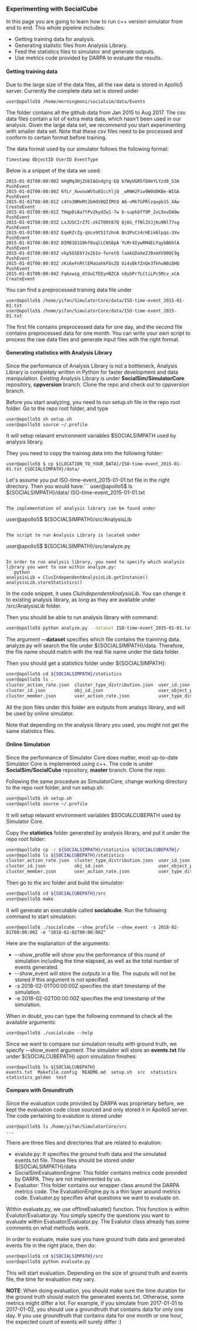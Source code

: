 ### Experimenting with SocialCube

In this page you are going to learn how to run c++ version simulator from end to end. This whole pipeline includes:
* Getting training data for analysis.
* Generating statistic files from Analysis Library.
* Feed the statistics files to simulator and generate outputs.
* Use metrics code provided by DARPA to evaluate the results.

#### Getting training data
Due to the large size of the data files, all the raw data is stored in Apollo5 server. Currently the complete data set is stored under
```
user@apollo5$ /home/morningmoni/socialsim/data/Events
```

The folder contains all the github data from Jan 2015 to Aug 2017. The csv data files contain a lot of extra meta data, which hasn't been used in our analysis. Given the large data set, we recommend you start experimenting with smaller data set. Note that these csv files need to be processed and conform to certain format before training.

The data format used by our simulator follows the following format:
```
Timestamp ObjectID UserID EventType
```

Below is a snippet of the data we used:
```
2015-01-01T00:00:00Z bHgMq3HjZU6IAGndgtg-EQ b7WyUGR5fEHmYLYzd8_53A PushEvent
2015-01-01T00:00:00Z 6fLr_XwvouWV5u0IcchljQ _wRNH2Fiw9W0U0KBe-WIGA PushEvent
2015-01-01T00:00:01Z c4Yo3NMeMt2bHdV0QIIMtQ A6-vMkTGPRlzqxpb1S_XAw CreateEvent
2015-01-01T00:00:01Z THqpDiAa7tPv2kydZw1-7w b-supkbTf9P_2vL9xvDA0w PushEvent
2015-01-01T00:00:03Z LxJUSCIrZ7C-zkIT00t87Q Qj6G_ffNl2VJjKu9Nl77sg PushEvent
2015-01-01T00:00:03Z EqeRZrZg-qVcv9t517zhnA Bn3PuCz4rHEik6lpqs-3Yw PushEvent
2015-01-01T00:00:03Z DIM81D1G9hf8oqlLCNS8pA YLMr4IywRM4ELYqybB6hlA PushEvent
2015-01-01T00:00:03Z vkp5GSE6YJx2bIo-fwretQ laakGDaXe2J8xmXV90QC9g PushEvent
2015-01-01T00:00:03Z zKi6eFnRtlEMaUahkFOsZQ Ui4sBkfZnQe3TkhuN0iOHQ PushEvent
2015-01-01T00:00:04Z Fq6xwig_dtUuCfEEynNZCA n8ybPr7LCtiLPc5Mcv_xCA CreateEvent
```

You can find a preprocessed training data file under
```
user@apollo5$ /home/yifan/SimulatorCore/data/ISO-time-event_2015-01-01.txt
user@apollo5$ /home/yifan/SimulatorCore/data/ISO-time-event_2015-01.txt
```

The first file contains preprocessed data for one day, and the second file contains preprocessed data for one month. You can write your own script to process the raw data files and generate input files with the right format.

#### Generating statistics with Analysis Library

Since the performance of Analysis Library is not a bottleneck, Analysis Library is completely written in Python for faster development and data manipulation. Existing Analysis Library is under __SocialSim/SimulatorCore__ repository, __cppversion__ branch. Clone the repo and check out to _cppversion_ branch.

Before you start analyzing, you need to run setup.sh file in the repo root folder. Go to the repo root folder, and type
```bash
user@apollo5$ sh setup.sh
user@apollo5$ source ~/.profile
```

It will setup relavant environment variables $SOCIALSIMPATH used by analysis library.

They you need to copy the training data into the following folder:
```
user@apollo5$ $ cp ${LOCATION_TO_YOUR_DATA}/ISO-time-event_2015-01-01.txt {SOCIALSIMPATH}/data/
```

Let's assume you put ISO-time-event_2015-01-01.txt file in the right directory. Then you would have:```
user@apollo5$ ls ${SOCIALSIMPATH}/data/
ISO-time-event_2015-01-01.txt
```

The implementation of analysis library can be found under
```
user@apollo5$ ${SOCIALSIMPATH}/src/AnalysisLib
```

The script to run Analysis Library is located under
```
user@apollo5$ ${SOCIALSIMPATH}/src/analyze.py
```

In order to run analysis library, you need to specify which analysis library you want to use within analyze.py:
```python
analysisLib = ClusIndependentAnalysisLib.getInstance()                      
analysisLib.storeStatistics()
```

In the code snippet, it uses _CluIndependentAnalysisLib_. You can change it to existing analysis library, as long as they are available under /src/AnalysisLib folder.

Then you should be able to run analysis library with command:
```bash
user@apollo5$ python analyze.py --dataset ISO-time-event_2015-01-01.txt
```

The argument __--dataset__ specifies which file contains the traininng data. analyze.py will search the file under ${SOCIALSIMPATH}/data. Therefore, the file name should match with the real file name under the data folder.

Then you should get a statistics folder under ${SOCIALSIMPATH}:
```bash
user@apollo5$ cd ${SOCIALSIMPATH}/statistics
user@apollo5$ ls .
cluster_action_rate.json  cluster_type_distribution.json  user_id.json
cluster_id.json           obj_id.json                     user_object_preference.json
cluster_member.json       user_action_rate.json           user_type_distribution.json
```

All the json files under this folder are outputs from analsys library, and will be used by online simulator.

Note that depending on the analysis library you used, you might not get the same statistics files.

#### Online Simulation
Since the performance of Simulator Core does matter, most up-to-date Simulator Core is implemented using c++. The code is under __SocialSim/SocialCube__ repository, __master__ branch. Clone the repo.

Following the same procedure as SimulatorCore, change working directory to the repo root folder, and run setup.sh:
```bash
user@apollo5$ sh setup.sh
user@apollo5$ source ~/.profile
```

It will setup relavant environment variables $SOCIALCUBEPATH used by Simulator Core.

Copy the __statistics__ folder generated by analysis library, and put it under the repo root folder:
```bash
user@apollo5$ cp -r ${SOCIALSIMPATH}/statistics ${SOCIALCUBEPATH}/
user@apollo5$ ls ${SOCIALCUBEPATH}/statistics
cluster_action_rate.json  cluster_type_distribution.json  user_id.json
cluster_id.json           obj_id.json                     user_object_preference.json
cluster_member.json       user_action_rate.json           user_type_distribution.json
```

Then go to the src folder and build the simulator:
```bash
user@apollo5$ cd ${SOCIALCUBEPATH}/src
user@apollo5$ make
```

It will generate an executable called __socialcube__. Run the following command to start simulation:
```
user@apollo5$ ./socialcube --show_profile --show_event -s 2018-02-01T00:00:00Z -e "2018-02-02T00:00:00Z"
```

Here are the explanation of the arguments:
* --show_profile will show you the performance of this round of simulation including the time elapsed, as well as the total number of events generated.
* --show_event will store the outputs in a file. The ouputs will not be stored if this argument is not specified.
* -s 2018-02-01T00:00:00Z specifies the start timestamp of the simulation.
* -e 2018-02-02T00:00:00Z specifies the end timestamp of the simulation.

When in doubt, you can type the following command to check all the available arguments:
```
user@apollo5$ ./socialcube --help
```

Since we want to compare our simulation results with ground truth, we specify --show_event argument. The simulator will store an __events.txt__ file under ${SOCIALCUBEPATH} upon simulation finishes:
```
user@apollo5$ ls ${SOCIALCUBEPATH}
events.txt  Makefile.config  README.md  setup.sh  src  statistics  statistics_golden  test
```

#### Compare with Groundtruth

Since the evaluation code provided by DARPA was proprietary before, we kept the evaluation code close sourced and only stored it in Apollo5 server. The code pertaining to evalution is stored under
```
user@apollo5$ ls /home/yifan/SimulatorCore/src
...
```

There are three files and directories that are related to evalution:
* evalute.py: It specifies the ground truth data and the simulated events.txt file. Those files should be stored under ${SOCiALSIMPATH}/data
* SocialSimEvaluationEngine: This folder contains metrics code provided by DARPA. They are not implemented by us.
* Evaluator: This folder contains our wrapper class around the DARPA metrics code. The EvaluationEngine.py is a thin layer around metrics code. Evaluator.py specifies what questions we want to evaluate on.

Within evaluate.py, we use offlineEvaluate() function. This function is within Evalutor/Evaluator.py. You simply specify the questions you want to evaluate within Evaluator/Evaluator.py. The Evalutor class already has some comments on what methods work.

In order to evaluate, make sure you have ground truth data and generated events file in the right place, then do:
```bash
user@apollo5$ cd ${SOCIALSIMPATH}/src
user@apollo5$ python evaluate.py
```

This will start evaluation. Depending on the size of ground truth and events file, the time for evaluation may vary.

__NOTE__: When doing evaluation, you should make sure the time duration for the ground truth should match the generated events.txt. Otherwise, some metrics might differ a lot. For example, if you simulate from 2017-01-01 to 2017-01-02, you should use a groundtruth that contains data for only one day. If you use groundtruth that contains data for one month or one hour, the expected count of events will surely differ :)

